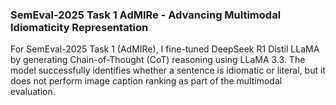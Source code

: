 ###  SemEval-2025 Task 1 AdMIRe - Advancing Multimodal Idiomaticity Representation

For SemEval-2025 Task 1 (AdMIRe), I fine-tuned DeepSeek R1 Distil LLaMA by generating Chain-of-Thought (CoT) reasoning using LLaMA 3.3. The model successfully identifies whether a sentence is idiomatic or literal, but it does not perform image caption ranking as part of the multimodal evaluation.